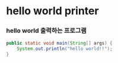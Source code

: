 # hello world printer

### hello world 출력하는 프로그램

```java
public static void main(String[] args) {
    System.out.println("hello world!!");
}
```